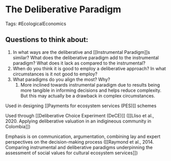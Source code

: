 # The Deliberative Paradigm

Tags: #EcologicalEconomics 

## Questions to think about:

1. In what ways are the deliberative and [[Instrumental Paradigm]]s similar? What does the deliberative paradigm add to the instrumental paradigm? What does it lack as compared to the instrumental?
2. When do you think it is good to employ a deliberative approach? In what circumstances is it not good to employ?
3. What paradigms do you align the most? Why?
	1. More inclined towards instrumental paradigm due to results being more tangible in informing decisions and helps reduce complexity. But this may actually be a drawback in complex circumstances.

Used in designing [[Payments for ecosystem services (PES)]] schemes

Used through [[Deliberative Choice Experiment (DeCE)]] ([[Lliso et al., 2020. Applying deliberative valuation in an indigineous community in Colombia]])

Emphasis is on communication, argumentation, combining lay and expert perspectives on the decision-making process ([[Raymond et al., 2014. Comparing instrumental and deliberative paradigms underpinning the assessment of social values for cultural ecosystem services]])